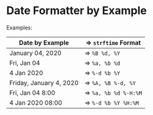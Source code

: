 # Date Formatter by Example


Examples:

| Date by Example         | => `strftime` Format |
|-------------------------|----------------|
| January 04, 2020        | => `%B %d, %Y` |
| Fri, Jan 04             | => `%a, %b %d` |
| 4 Jan 2020              | => `%-d %b %Y` |
| Friday, January 4, 2020 | => `%A, %B %-d, %Y` |
| Fri, Jan 04 8:00        | => `%a, %b %d %-H:%M` |
| 4 Jan 2020 08:00        | => `%-d %b %Y %H:%M` |

